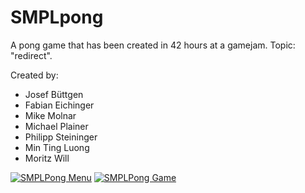 # SMPLpong
A pong game that has been created in 42 hours at a gamejam. Topic: "redirect".

Created by:
- Josef Büttgen
- Fabian Eichinger
- Mike Molnar
- Michael Plainer
- Philipp Steininger
- Min Ting Luong
- Moritz Will

[![SMPLPong Menu](https://i.gyazo.com/db3812e4775049c793158680f860b4ea.gif)](https://gyazo.com/db3812e4775049c793158680f860b4ea)
[![SMPLPong Game](https://i.gyazo.com/db4a0c114a48e6d640029ab51a8f6e67.png)](https://gyazo.com/db4a0c114a48e6d640029ab51a8f6e67)
